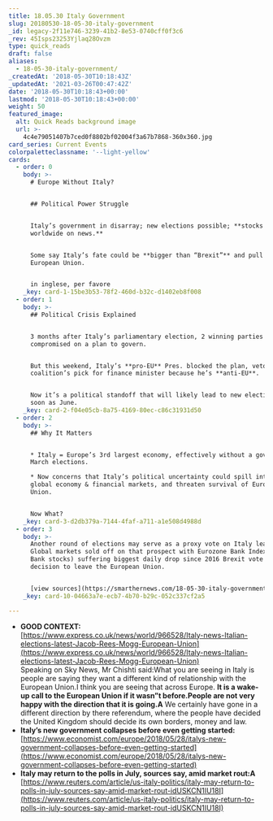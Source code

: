 ```yaml
---
title: 18.05.30 Italy Government
slug: 20180530-18-05-30-italy-government
_id: legacy-2f11e746-3239-41b2-8e53-0740cff0f3c6
_rev: 45Isps23253Yjlaq28Ovzm
type: quick_reads
draft: false
aliases:
  - 18-05-30-italy-government/
_createdAt: '2018-05-30T10:18:43Z'
_updatedAt: '2021-03-26T00:47:42Z'
date: '2018-05-30T10:18:43+00:00'
lastmod: '2018-05-30T10:18:43+00:00'
weight: 50
featured_image:
  alt: Quick Reads background image
  url: >-
    4c4e79051407b7ced0f8802bf02004f3a67b7868-360x360.jpg
card_series: Current Events
colorpaletteclassname: '--light-yellow'
cards:
  - order: 0
    body: >-
      # Europe Without Italy?


      ## Political Power Struggle


      Italy’s government in disarray; new elections possible; **stocks tumble
      worldwide on news.**


      Some say Italy’s fate could be **bigger than “Brexit”** and pull apart the
      European Union.


      in inglese, per favore
    _key: card-1-15be3b53-78f2-460d-b32c-d1402eb8f008
  - order: 1
    body: >-
      ## Political Crisis Explained


      3 months after Italy’s parliamentary election, 2 winning parties finally
      compromised on a plan to govern.


      But this weekend, Italy’s **pro-EU** Pres. blocked the plan, vetoing the
      coalition’s pick for finance minister because he’s **anti-EU**.


      Now it’s a political standoff that will likely lead to new elections as
      soon as June.
    _key: card-2-f04e05cb-8a75-4169-80ec-c86c31931d50
  - order: 2
    body: >-
      ## Why It Matters


      * Italy = Europe’s 3rd largest economy, effectively without a gov’tA since
      March elections.

      * Now concerns that Italy’s political uncertainty could spill into the
      global economy & financial markets, and threaten survival of European
      Union.


      Now What?
    _key: card-3-d2db379a-7144-4faf-a711-a1e508d4988d
  - order: 3
    body: >-
      Another round of elections may serve as a proxy vote on Italy leaving EU.
      Global markets sold off on that prospect with Eurozone Bank Index (Big
      Bank stocks) suffering biggest daily drop since 2016 Brexit vote - U.K's
      decision to leave the European Union.


      [view sources](https://smarthernews.com/18-05-30-italy-government/)
    _key: card-10-04663a7e-ecb7-4b70-b29c-052c337cf2a5

---
```

* **GOOD CONTEXT:** [https://www.express.co.uk/news/world/966528/Italy-news-Italian-elections-latest-Jacob-Rees-Mogg-European-Union](https://www.express.co.uk/news/world/966528/Italy-news-Italian-elections-latest-Jacob-Rees-Mogg-European-Union)  
Speaking on Sky News, Mr Chishti said:What you are seeing in Italy is people are saying they want a different kind of relationship with the European Union.I think you are seeing that across Europe. **It is a wake-up call to the European Union if it wasn”t before.People are not very happy with the direction that it is going.A** We certainly have gone in a different direction by there referendum, where the people have decided the United Kingdom should decide its own borders, money and law.
* **Italy’s new government collapses before even getting started:**  
[https://www.economist.com/europe/2018/05/28/italys-new-government-collapses-before-even-getting-started](https://www.economist.com/europe/2018/05/28/italys-new-government-collapses-before-even-getting-started)
* **Italy may return to the polls in July, sources say, amid market rout:A**  
[https://www.reuters.com/article/us-italy-politics/italy-may-return-to-polls-in-july-sources-say-amid-market-rout-idUSKCN1IU18I](https://www.reuters.com/article/us-italy-politics/italy-may-return-to-polls-in-july-sources-say-amid-market-rout-idUSKCN1IU18I)